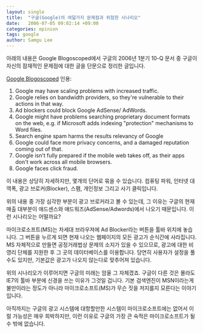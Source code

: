 ```yaml
---
layout: single
title:  "구글(Google)의 여덞가지 문제점과 위험한 시나리오"
date:   2006-07-05 09:02:14 +09:00
categories: opinion
tags: google
author: Samgu Lee
---
```

아래의 내용은 Google Blogoscoped에서 구글의 2006년 1분기 10-Q 문서 중 구글이 자신의 잠재적인 문제점에 대한 글을 단문으로 정리한 글입니다.

[Google Blogoscoped](http://blog.outer-court.com/archive/2006-07-04.html#n35) 인용:

1. Google may have scaling problems with increased traffic.
2. Google relies on bandwidth providers, so they're vulnerable to their actions in that way.
3. Ad blockers could block Google AdSense/ AdWords.
4. Google might have problems searching proprietary document formats on the web, e.g. if Microsoft adds indexing "protection" mechanisms to Word files.
5. Search engine spam harms the results relevancy of Google
6. Google could face more privacy concerns, and a damaged reputation coming out of that.
7. Google isn't fully prepared if the mobile web takes off, as their apps don't work across all mobile browsers.
8. Google faces click fraud.

이 내용은 상당히 자세하지만, 몇개의 단어로 묶을 수 있습니다. 컴퓨팅 파워, 인터넷 대역폭, 광고 브로커(Blocker), 스팸, 개인정보 그리고 사기 클릭입니다.

위의 내용 중 가장 심각한 부분이 광고 브로커라고 볼 수 있는데, 그 이유는 구글의 현재 매출 대부분이 애드센스와 애드워즈(AdSense/Adwords)에서 나오기 때문입니다. 이런 시나리오는 어떨까요?

마이크로소프트(MS)는 차세대 브라우져에 Ad Blocker라는 버튼을 툴바 위치에 놓습니다. 그 버튼을 누르게 되면 현재 나오는 웹페이지의 모든 광고가 순식간에 사라집니다. MS 자체적으로 만들면 공정거래법상 문제의 소지가 있을 수 있으므로, 광고에 대한 비영리 단체를 지원한 후 그 곳의 데이터베이스를 이용합니다. 당연히 사용자가 설정을 풀 수도 있지만, 기본값은 광고가 나오지 않는다로 맞추어져 있습니다.

위의 시나리오가 이루어지면 구글의 미래는 암울 그 자체겠죠. 구글이 다른 것은 몰라도 IE7의 툴바 부분에 신경을 쓰는 이유가 그것일 겁니다. 기본 검색엔진이 MSN이라는게 불만이라는 정도가 아니라 마이크로소프트(MS)가 무슨 짓을 저지를지 모른다는 이야기입니다.

아직까지는 구글의 광고 시스템에 대항할만한 시스템이 마이크로소프트에는 없어서 이럴 가능성은 매우 희박하지만, 이런 이유로 구글의 가장 큰 숙적은 마이크로소프트가 될 수 밖에 없습니다.
